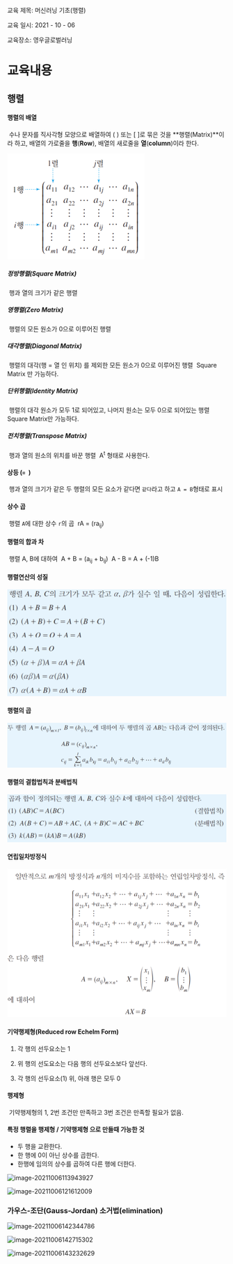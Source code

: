 교육 제목: 머신러닝 기초(행렬)

교육 일시: 2021 - 10 - 06

교육장소: 영우글로벌러닝

# 교육내용

## 행렬

#### 행렬의 배열

​	수나 문자를 직사각형 모양으로 배열하여 (    ) 또는 [    ]로 묶은 것을 **행렬(Matrix)**이라 하고, 
배열의 가로줄을 **행**(**Row**), 배열의 새로줄을 **열**(**column**)이라 한다. 

![matrix_01](img/matrix_01.PNG)

##### 정방행렬(Square Matrix)

​	행과 열의 크기가 같은 행렬

##### 영행렬(Zero Matrix)

​	행렬의 모든 원소가 0으로 이루어진 행렬

##### 대각행렬(Diagonal Matrix)

​	행렬의 대각(행 = 열 인 위치) 를 제외한 모든 원소가 0으로 이루어진 행렬
​	Square Matrix 만 가능하다. 

##### 단위행렬(Identity Matrix)

​	행렬의 대각 원소가 모두 1로 되어있고, 나머지 원소는 모두 0으로 되어있는 행렬
​	Square Matrix만 가능하다. 

##### 전치행렬(Transpose Matrix)

​	행과 열의 원소의 위치를 바꾼 행렬 
​	A<sup>t</sup> 형태로 사용한다. 

#### 상등 (`= `)

​	행과 열의 크기가 같은 두 행렬의 모든 요소가 같다면 `같다`라고 하고 `A = B`형태로 표시

#### 상수 곱

​	행렬 `A`에 대한 상수 `r`의 곱
​		rA = (ra<sub>ij</sub>) 

#### 행렬의 합과 차

​		행렬 A, B에 대하여
​		A + B = (a<sub>ij</sub> + b<sub>ij</sub>)
​		A - B = A + (-1)B

#### 행렬연산의 성질

![행렬의 성질](img/matrix_02.PNG) 

#### 행렬의 곱

![](img/matrix_03.PNG) 

#### 행렬의 결합법칙과 분배법칙

 ![](img/matrix_04.PNG)

#### 연립일차방정식

 ![](img/matrix_05.PNG)





#### 기약행제형(Reduced row Echelm Form)

 1. 각 행의 선두요소는 1

 2. 위 행의 선도요소는 다음 행의 선두요소보다 앞선다. 

 3. 각 행의 선두요소(1) 위, 아래 행은 모두 0

    

#### 행제형

​	기약행제형의 1, 2번 조건만 만족하고 3번 조건은 만족할 필요가 없음. 



#### 특정 행렬을 행제형 / 기약행제형 으로 만들때 가능한 것

- 두 행을 교환한다. 
- 한 행에 0이 아닌 상수를 곱한다. 
- 한행에 임의의 상수를 곱하여 다른 행에 더한다. 









![image-20211006113943927](C:\Users\KDH\AppData\Roaming\Typora\typora-user-images\image-20211006113943927.png)

![image-20211006121612009](C:\Users\KDH\AppData\Roaming\Typora\typora-user-images\image-20211006121612009.png)



### 가우스-조단(Gauss-Jordan) 소거법(elimination)





![image-20211006142344786](C:\Users\KDH\AppData\Roaming\Typora\typora-user-images\image-20211006142344786.png)

![image-20211006142715302](C:\Users\KDH\AppData\Roaming\Typora\typora-user-images\image-20211006142715302.png)

![image-20211006143232629](C:\Users\KDH\AppData\Roaming\Typora\typora-user-images\image-20211006143232629.png)

